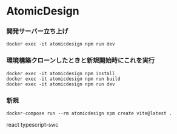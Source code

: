 # AtomicDesign

### 開発サーバー立ち上げ

```
docker exec -it atomicdesign npm run dev
```

### 環境構築クローンしたときと新規開始時にこれを実行

```
docker exec -it atomicdesign npm install
docker exec -it atomicdesign npm run build
docker exec -it atomicdesign npm run dev
```

### 新規

```
docker-compose run --rm atomicdesign npm create vite@latest .
```

react typescript-swc
